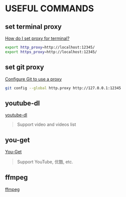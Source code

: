 # USEFUL COMMANDS

## set terminal proxy

[How do I set proxy for terminal?](https://askubuntu.com/questions/1011730/how-do-i-set-proxy-for-terminal)

```bash
export http_proxy=http://localhost:12345/
export https_proxy=http://localhost:12345/
```

## set git proxy

[Configure Git to use a proxy](https://gist.github.com/evantoli/f8c23a37eb3558ab8765)

```bash
git config --global http.proxy http://127.0.0.1:12345
```

## youtube-dl

[youtube-dl](https://github.com/rg3/youtube-dl)

> Support video and videos list

## you-get

[You-Get](https://github.com/soimort/you-get)

> Support YouTube, 优酷, etc.

## ffmpeg

[ffmpeg](https://ffmpeg.org/)

